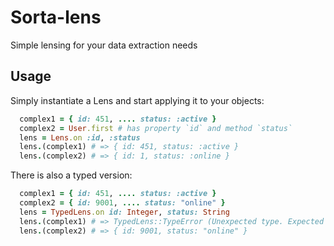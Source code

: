 # Sorta-lens
Simple lensing for your data extraction needs

## Usage
Simply instantiate a Lens and start applying it to your objects:
```ruby
  complex1 = { id: 451, .... status: :active }
  complex2 = User.first # has property `id` and method `status`
  lens = Lens.on :id, :status
  lens.(complex1) # => { id: 451, status: :active }
  lens.(complex2) # => { id: 1, status: :online }
```
There is also a typed version:
```ruby
  complex1 = { id: 451, .... status: :active }
  complex2 = { id: 9001, .... status: "online" }
  lens = TypedLens.on id: Integer, status: String
  lens.(complex1) # => TypedLens::TypeError (Unexpected type. Expected String got Symbol)
  lens.(complex2) # => { id: 9001, status: "online" }
```